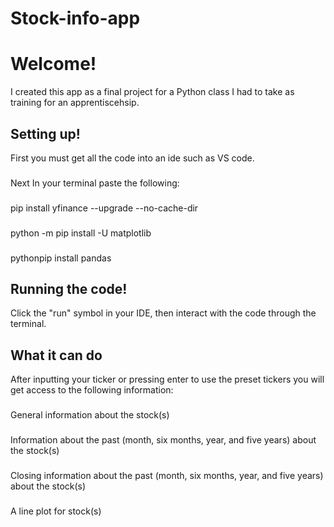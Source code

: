 # Stock-info-app

<h1>Welcome!</h1>
<p1> I created this app as a final project for a Python class I had to take as training for an apprentiscehsip.</p1>


<h2>Setting up!</h2>
<p1> First you must get all the code into an ide such as VS code.</p1>
<h3></h3>
<p1> Next In your terminal paste the following:</p1>
<h3></h3>
<p1>pip install yfinance --upgrade --no-cache-dir</p1>
<h3></h3>
<p1>python -m pip install -U matplotlib</p1>
<h3></h3>
<p1>pythonpip install pandas</p1>

<h2>Running the code!</h2>
<p1>Click the "run" symbol in your IDE, then interact with the code through the terminal.</p1>

<h2> What it can do</h2>
<p1> After inputting your ticker or pressing enter to use the preset tickers you will get access to the following information:</p1>
<h3></h3>
<p1>General information about the stock(s)</p1>
<h3></h3>
<p1>Information about the past (month, six months, year, and five years) about the stock(s)</p1>
<h3></h3>
<p1>Closing information about the past (month, six months, year, and five years) about the stock(s)</p1>
<h3></h3>
<p1>A line plot for stock(s)</p1>
